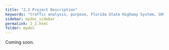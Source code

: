 ```yaml
---
title: "2.2	Project Description"
keywords: "traffic analysis, purpose, Florida State Highway System, SHS"
sidebar: mydoc_sidebar
permalink: 2_2.html
folder: mydoc
---
```


<p>
  Coming soon.
</p>
